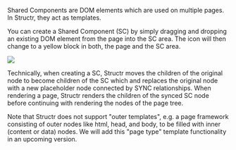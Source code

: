 Shared Components are DOM elements which are used on multiple pages. In Structr, they act as templates.

You can create a Shared Component (SC) by simply dragging and dropping an existing DOM element from the page into the SC area. The icon will then change to a yellow block in both, the page and the SC area.

<img src="/shared_components.png"/>


Technically, when creating a SC, Structr moves the children of the original node to become children of the SC which and replaces the original node with a new placeholder node connected by SYNC relationships. When rendering a page, Structr renders the children of the synced SC node before continuing with rendering the nodes of the page tree.

<p class="info">Note that Structr does not support "outer templates", e.g. a page framework consisting of outer nodes like html, head, and body, to be filled with inner (content or data) nodes. We will add this "page type" template functionality in an upcoming version.</p>
